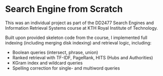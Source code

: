 # Search Engine from Scratch
This was an individual project as part of the DD2477 Search Engines and Information Retrieval Systems course at KTH Royal Institute of Technology.

Built upon provided skeleton code from the course, I implemented full indexing (including merging disk indexing) and retrieval logic, including:
- Boolean queries (intersect, phrase, union)
- Ranked retrieval with TF-IDF, PageRank, HITS (Hubs and Authorities)
- KGram index and wildcard queries
- Spelling correction for single- and multiword queries